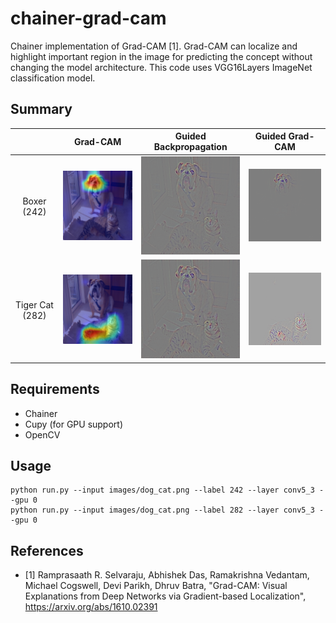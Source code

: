 # chainer-grad-cam

Chainer implementation of Grad-CAM [1]. Grad-CAM can localize and highlight
important region in the image for predicting the concept without changing the
model architecture. This code uses VGG16Layers ImageNet classification model.

## Summary

||Grad-CAM|Guided Backpropagation|Guided Grad-CAM|
|:-:|:-:|:-:|:-:|
|Boxer (242)|![](images/dog_gcam.png)|![](images/dog_gbp.png)|![](images/dog_ggcam.png)|
|Tiger Cat (282)|![](images/cat_gcam.png)|![](images/cat_gbp.png)|![](images/cat_ggcam.png)|

## Requirements

- Chainer
- Cupy (for GPU support)
- OpenCV

## Usage
```
python run.py --input images/dog_cat.png --label 242 --layer conv5_3 --gpu 0
python run.py --input images/dog_cat.png --label 282 --layer conv5_3 --gpu 0
```

## References

- [1] Ramprasaath R. Selvaraju, Abhishek Das, Ramakrishna Vedantam, Michael Cogswell, Devi Parikh, Dhruv Batra,
"Grad-CAM: Visual Explanations from Deep Networks via Gradient-based Localization",
https://arxiv.org/abs/1610.02391
